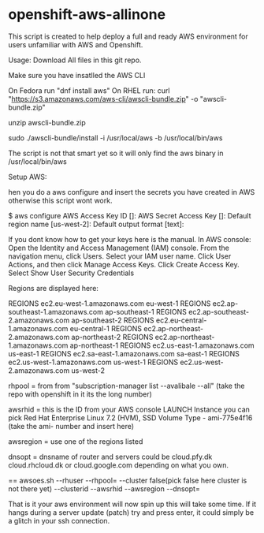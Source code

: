 # openshift-aws-allinone
This script is created to help deploy a full and ready AWS environment for users unfamiliar with AWS and Openshift.

Usage: 
Download All files in this git repo. 

Make sure you have insatlled the AWS CLI

On Fedora run "dnf install aws"
On RHEL run: 
curl "https://s3.amazonaws.com/aws-cli/awscli-bundle.zip" -o "awscli-bundle.zip"

unzip awscli-bundle.zip

sudo ./awscli-bundle/install -i /usr/local/aws -b /usr/local/bin/aws

The script is not that smart yet so it will only find the aws binary in /usr/local/bin/aws

Setup AWS: 

hen you do a aws configure and insert the secrets you have created in AWS otherwise this script wont work. 

$ aws configure
AWS Access Key ID [<somenumbers>]: 
AWS Secret Access Key [<Somenumbers>]: 
Default region name [us-west-2]: 
Default output format [text]: 

If you dont know how to get your keys here is the manual.
In AWS console: 
Open the Identity and Access Management (IAM) console.
From the navigation menu, click Users.
Select your IAM user name.
Click User Actions, and then click Manage Access Keys.
Click Create Access Key.
Select Show User Security Credentials

Regions are displayed here: 

REGIONS        ec2.eu-west-1.amazonaws.com     eu-west-1
REGIONS        ec2.ap-southeast-1.amazonaws.com        ap-southeast-1
REGIONS        ec2.ap-southeast-2.amazonaws.com        ap-southeast-2
REGIONS        ec2.eu-central-1.amazonaws.com  eu-central-1
REGIONS        ec2.ap-northeast-2.amazonaws.com        ap-northeast-2
REGIONS        ec2.ap-northeast-1.amazonaws.com        ap-northeast-1
REGIONS        ec2.us-east-1.amazonaws.com     us-east-1
REGIONS        ec2.sa-east-1.amazonaws.com     sa-east-1
REGIONS        ec2.us-west-1.amazonaws.com     us-west-1
REGIONS        ec2.us-west-2.amazonaws.com     us-west-2

rhpool = from from "subscription-manager list --avalibale --all" (take the repo with openshift in it its the long number)

awsrhid = this is the ID from your AWS console LAUNCH Instance you can pick Red Hat Enterprise Linux 7.2 (HVM), SSD Volume Type - ami-775e4f16 (take the ami- number and insert here)

awsregion = use one of the regions listed

dnsopt = dnsname of router and servers could be cloud.pfy.dk cloud.rhcloud.dk or cloud.google.com depending on what you own.



== 
awsoes.sh --rhuser <RHN USERNAME> --rhpool=<RHNPOOLID>  --cluster false(pick false here cluster is not there yet) --clusterid <Name of your setup>  --awsrhid <AWS Image name> --awsregion <AWS Region> --dnsopt=<DNS DOMAIN>

That is it your aws environment will now spin up this will take some time.
If it hangs during a server update (patch) try and press enter, it could simply be a glitch in your ssh connection. 

